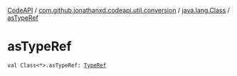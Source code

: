 [CodeAPI](../../index.md) / [com.github.jonathanxd.codeapi.util.conversion](../index.md) / [java.lang.Class](index.md) / [asTypeRef](.)

# asTypeRef

`val Class<*>.asTypeRef: `[`TypeRef`](../../com.github.jonathanxd.codeapi.type/-type-ref/index.md)
